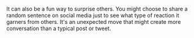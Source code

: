 It can also be a fun way to surprise others. You might choose to share a random sentence on social media just to see what type of reaction it garners from others. It's an unexpected move that might create more conversation than a typical post or tweet.
